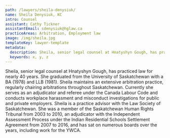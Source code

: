```yaml
---
path: /lawyers/sheila-denysiuk/
name: Sheila Denysiuk, KC
intro: Counsel
assistant: Cathy Tickner
assistantEmail: sdenysiuk@hglaw.ca
practiceAreas: Arbitration, Employment law
image: /img/sheila.jpg
templateKey: lawyer-template
metadata:
  description: Sheila, senior legal counsel at Hnatyshyn Gough, has practiced law for nearly 40 years. She graduated from the University of Saskatchewan with a BA (1978) and LLB (1981).
  keywords: x, y, z
---
```

Sheila, senior legal counsel at Hnatyshyn Gough, has practiced law for nearly 40 years. She graduated from the University of Saskatchewan with a BA (1978) and LLB (1981). Sheila maintains an extensive arbitration practice, regularly chairing arbitrations throughout Saskatchewan. Currently she serves as an adjudicator and referee under the Canada Labour Code and conducts workplace harassment and misconduct investigations for public and private employers. Sheila is a practice advisor with the Law Society of Saskatchewan. She was a member of the Saskatchewan Human Rights Tribunal from 2003 to 2010, an adjudicator with the Independent Assessment Process under the Indian Residential Schools Settlement Agreement from 2007 to 2016, and has sat on numerous boards over the years, including work for the YWCA.
